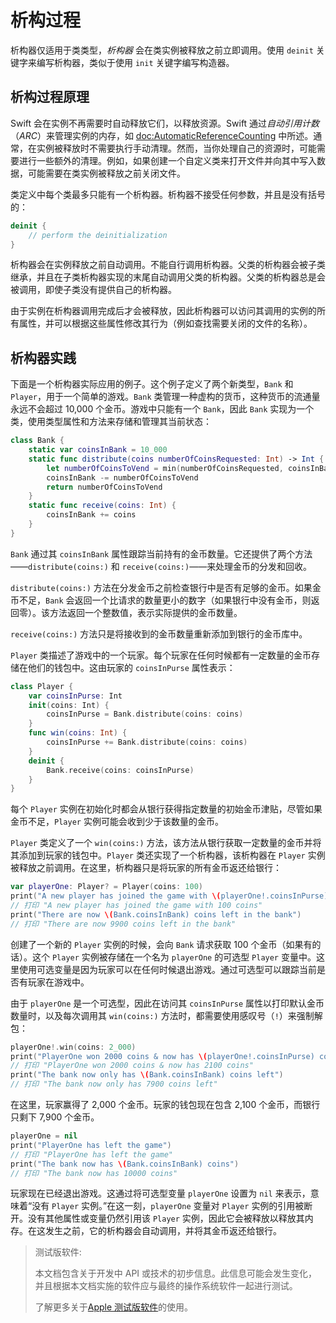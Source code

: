 # 析构过程

析构器仅适用于类类型，*析构器* 会在类实例被释放之前立即调用。使用 `deinit` 关键字来编写析构器，类似于使用 `init` 关键字编写构造器。

## 析构过程原理

Swift 会在实例不再需要时自动释放它们，以释放资源。Swift 通过*自动引用计数*（*ARC*）来管理实例的内存，如 <doc:AutomaticReferenceCounting> 中所述。通常，在实例被释放时不需要执行手动清理。然而，当你处理自己的资源时，可能需要进行一些额外的清理。例如，如果创建一个自定义类来打开文件并向其中写入数据，可能需要在类实例被释放之前关闭文件。

类定义中每个类最多只能有一个析构器。析构器不接受任何参数，并且是没有括号的：

```swift
deinit {
    // perform the deinitialization
}
```

<!--
  - test: `deinitializer`

  ```swifttest
  >> class Test {
  -> deinit {
        // perform the deinitialization
     }
  >> }
  ```
-->

析构器会在实例释放之前自动调用。不能自行调用析构器。父类的析构器会被子类继承，并且在子类析构器实现的末尾自动调用父类的析构器。父类的析构器总是会被调用，即使子类没有提供自己的析构器。

由于实例在析构器调用完成后才会被释放，因此析构器可以访问其调用的实例的所有属性，并可以根据这些属性修改其行为（例如查找需要关闭的文件的名称）。

## 析构器实践

下面是一个析构器实际应用的例子。这个例子定义了两个新类型，`Bank` 和 `Player`，用于一个简单的游戏。`Bank` 类管理一种虚构的货币，这种货币的流通量永远不会超过 10,000 个金币。游戏中只能有一个 `Bank`，因此 `Bank` 实现为一个类，使用类型属性和方法来存储和管理其当前状态：

```swift
class Bank {
    static var coinsInBank = 10_000
    static func distribute(coins numberOfCoinsRequested: Int) -> Int {
        let numberOfCoinsToVend = min(numberOfCoinsRequested, coinsInBank)
        coinsInBank -= numberOfCoinsToVend
        return numberOfCoinsToVend
    }
    static func receive(coins: Int) {
        coinsInBank += coins
    }
}
```

<!--
  - test: `deinitializer`

  ```swifttest
  -> class Bank {
        static var coinsInBank = 10_000
        static func distribute(coins numberOfCoinsRequested: Int) -> Int {
           let numberOfCoinsToVend = min(numberOfCoinsRequested, coinsInBank)
           coinsInBank -= numberOfCoinsToVend
           return numberOfCoinsToVend
        }
        static func receive(coins: Int) {
           coinsInBank += coins
        }
     }
  ```
-->

`Bank` 通过其 `coinsInBank` 属性跟踪当前持有的金币数量。它还提供了两个方法——`distribute(coins:)` 和 `receive(coins:)`——来处理金币的分发和回收。

`distribute(coins:)` 方法在分发金币之前检查银行中是否有足够的金币。如果金币不足，`Bank` 会返回一个比请求的数量更小的数字（如果银行中没有金币，则返回零）。该方法返回一个整数值，表示实际提供的金币数量。

`receive(coins:)` 方法只是将接收到的金币数量重新添加到银行的金币库中。

`Player` 类描述了游戏中的一个玩家。每个玩家在任何时候都有一定数量的金币存储在他们的钱包中。这由玩家的 `coinsInPurse` 属性表示：

```swift
class Player {
    var coinsInPurse: Int
    init(coins: Int) {
        coinsInPurse = Bank.distribute(coins: coins)
    }
    func win(coins: Int) {
        coinsInPurse += Bank.distribute(coins: coins)
    }
    deinit {
        Bank.receive(coins: coinsInPurse)
    }
}
```

<!--
  - test: `deinitializer`

  ```swifttest
  -> class Player {
        var coinsInPurse: Int
        init(coins: Int) {
           coinsInPurse = Bank.distribute(coins: coins)
        }
        func win(coins: Int) {
           coinsInPurse += Bank.distribute(coins: coins)
        }
        deinit {
           Bank.receive(coins: coinsInPurse)
        }
     }
  ```
-->

每个 `Player` 实例在初始化时都会从银行获得指定数量的初始金币津贴，尽管如果金币不足，`Player` 实例可能会收到少于该数量的金币。

`Player` 类定义了一个 `win(coins:)` 方法，该方法从银行获取一定数量的金币并将其添加到玩家的钱包中。`Player` 类还实现了一个析构器，该析构器在 `Player` 实例被释放之前调用。在这里，析构器只是将玩家的所有金币返还给银行：

```swift
var playerOne: Player? = Player(coins: 100)
print("A new player has joined the game with \(playerOne!.coinsInPurse) coins")
// 打印 "A new player has joined the game with 100 coins"
print("There are now \(Bank.coinsInBank) coins left in the bank")
// 打印 "There are now 9900 coins left in the bank"
```

<!--
  - test: `deinitializer`

  ```swifttest
  -> var playerOne: Player? = Player(coins: 100)
  -> print("A new player has joined the game with \(playerOne!.coinsInPurse) coins")
  <- A new player has joined the game with 100 coins
  -> print("There are now \(Bank.coinsInBank) coins left in the bank")
  <- There are now 9900 coins left in the bank
  ```
-->

创建了一个新的 `Player` 实例的时候，会向 `Bank` 请求获取 100 个金币（如果有的话）。这个 `Player` 实例被存储在一个名为 `playerOne` 的可选型 `Player` 变量中。这里使用可选变量是因为玩家可以在任何时候退出游戏。通过可选型可以跟踪当前是否有玩家在游戏中。

由于 `playerOne` 是一个可选型，因此在访问其 `coinsInPurse` 属性以打印默认金币数量时，以及每次调用其 `win(coins:)` 方法时，都需要使用感叹号（`!`）来强制解包：

```swift
playerOne!.win(coins: 2_000)
print("PlayerOne won 2000 coins & now has \(playerOne!.coinsInPurse) coins")
// 打印 "PlayerOne won 2000 coins & now has 2100 coins"
print("The bank now only has \(Bank.coinsInBank) coins left")
// 打印 "The bank now only has 7900 coins left"
```

<!--
  - test: `deinitializer`

  ```swifttest
  -> playerOne!.win(coins: 2_000)
  -> print("PlayerOne won 2000 coins & now has \(playerOne!.coinsInPurse) coins")
  <- PlayerOne won 2000 coins & now has 2100 coins
  -> print("The bank now only has \(Bank.coinsInBank) coins left")
  <- The bank now only has 7900 coins left
  ```
-->

在这里，玩家赢得了 2,000 个金币。玩家的钱包现在包含 2,100 个金币，而银行只剩下 7,900 个金币。

```swift
playerOne = nil
print("PlayerOne has left the game")
// 打印 "PlayerOne has left the game"
print("The bank now has \(Bank.coinsInBank) coins")
// 打印 "The bank now has 10000 coins"
```

<!--
  - test: `deinitializer`

  ```swifttest
  -> playerOne = nil
  -> print("PlayerOne has left the game")
  <- PlayerOne has left the game
  -> print("The bank now has \(Bank.coinsInBank) coins")
  <- The bank now has 10000 coins
  ```
-->

玩家现在已经退出游戏。这通过将可选型变量 `playerOne` 设置为 `nil` 来表示，意味着“没有 `Player` 实例。”在这一刻，`playerOne` 变量对 `Player` 实例的引用被断开。没有其他属性或变量仍然引用该 `Player` 实例，因此它会被释放以释放其内存。在这发生之前，它的析构器会自动调用，并将其金币返还给银行。

> 测试版软件: 
>
> 本文档包含关于开发中 API 或技术的初步信息。此信息可能会发生变化，并且根据本文档实施的软件应与最终的操作系统软件一起进行测试。
>
> 了解更多关于[Apple 测试版软件](https://developer.apple.com/support/beta-software/)的使用。

<!--
This source file is part of the Swift.org open source project

Copyright (c) 2014 - 2022 Apple Inc. and the Swift project authors
Licensed under Apache License v2.0 with Runtime Library Exception

See https://swift.org/LICENSE.txt for license information
See https://swift.org/CONTRIBUTORS.txt for the list of Swift project authors
-->

